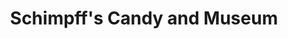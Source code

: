 ---
title: "Schimpff's Candy and Museum"
url: /jeffersonville/schimpffs-candy-and-museum/
shop: confectionery
---